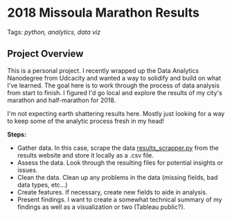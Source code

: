 # 2018 Missoula Marathon Results
Tags: *python, analytics, data viz*

## Project Overview
This is a personal project. I recently wrapped up the Data Analytics Nanodegree from Udcacity and wanted a way to solidify and build on what I've learned. The goal here is to work through the process of data analysis from start to finish. I figured I'd go local and explore the results of my city's marathon and half-marathon for 2018. 

I'm not expecting earth shattering results here. Mostly just looking for a way to keep some of the analytic process fresh in my head!

**Steps:**
- Gather data. In this case, scrape the data [results_scrapper.py](https://github.com/4one4/2018-Missoula-Marathon/blob/master/results_scrapper.py) from the results website and store it locally as a .csv file.
- Assess the data. Look through the resulting files for potential insights or issues.
- Clean the data. Clean up any problems in the data (missing fields, bad data types, etc...)
- Create features. If necessary, create new fields to aide in analysis.
- Present findings. I want to create a somewhat technical summary of my findings as well as a visualization or two (Tableau public?).
